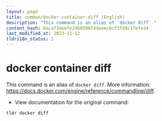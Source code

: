 ```yaml
---
layout: page
title: common/docker-container-diff (English)
description: "This command is an alias of `docker diff`."
content_hash: 0aca73deefe24b0506f4deeec6cf2f49c17efe34
last_modified_at: 2023-11-12
tldri18n_status: 2
---
```

# docker container diff

This command is an alias of `docker diff`.
More information: <https://docs.docker.com/engine/reference/commandline/diff>.

- View documentation for the original command:

`tldr docker diff`
